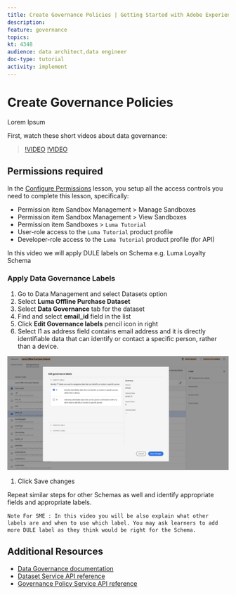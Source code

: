 ```yaml
---
title: Create Governance Policies | Getting Started with Adobe Experience Platform for Data Architects and Data Engineers
description: 
feature: governance
topics: 
kt: 4348
audience: data architect,data engineer
doc-type: tutorial
activity: implement
---
```


# Create Governance Policies

Lorem Ipsum

First, watch these short videos about data governance:
>[!VIDEO](https://video.tv.adobe.com/v/36653?quality=12&learn=on)
>[!VIDEO](https://video.tv.adobe.com/v/29708?quality=12&learn=on)

## Permissions required

In the [Configure Permissions](configure-permissions.md) lesson, you setup all the access controls you need to complete this lesson, specifically:

* Permission item Sandbox Management > Manage Sandboxes
* Permission item Sandbox Management > View Sandboxes
* Permission item Sandboxes > `Luma Tutorial`
* User-role access to the `Luma Tutorial` product profile
* Developer-role access to the `Luma Tutorial` product profile (for API)


In this video we will apply DULE labels on Schema e.g. Luma Loyalty Schema


### Apply Data Governance Labels

1. Go to Data Management and select Datasets option
1. Select **Luma Offline Purchase Dataset**
1. Select **Data Governance** tab for the dataset
1. Find and select **email_id** field in the list
1. Click **Edit Governance labels** pencil icon in right 
1. Select I1 as address field contains email address and it is directly identifiable data that can identify or contact a specific person, rather than a device.

![Data Governance Label](assets/datasets-dule.png)

1. Click Save changes


Repeat similar steps for other Schemas as well and identify appropriate fields and appropriate labels.

```
Note For SME : In this video you will be also explain what other labels are and when to use which label. You may ask learners to add more DULE label as they think would be right for the Schema. 

```

## Additional Resources

* [Data Governance documentation](https://docs.adobe.com/content/help/en/experience-platform/data-governance/home.html)
* [Dataset Service API reference](https://www.adobe.io/apis/experienceplatform/home/api-reference.html#!acpdr/swagger-specs/dataset-service.yaml)
* [Governance Policy Service API reference](https://www.adobe.io/apis/experienceplatform/home/api-reference.html#!acpdr/swagger-specs/dule-policy-service.yaml)